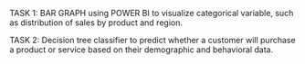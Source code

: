 TASK 1: BAR GRAPH using POWER BI to visualize categorical variable, such as distribution of sales by product and region.

TASK 2: Decision tree classifier to predict whether a customer will purchase a product or service based on their demographic and behavioral data.
